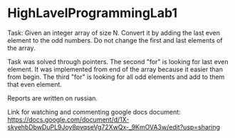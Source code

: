 # HighLavelProgrammingLab1

Task: Given an integer array of size N. Convert it by adding the last even element to the odd numbers. Do not change the first and last elements of the array.


Task was solved through pointers. The second "for" is looking for last even element. It was implemented from end of the array because it easier than from begin. 
The third "for" is looking for all odd elements and add to them that even element.

Reports are written on russian.

Link for watching and commenting google docs document: https://docs.google.com/document/d/1X-skyehbDbwDuPL9Joy8pvqseVg72XwQx-_9KmOVA3w/edit?usp=sharing

